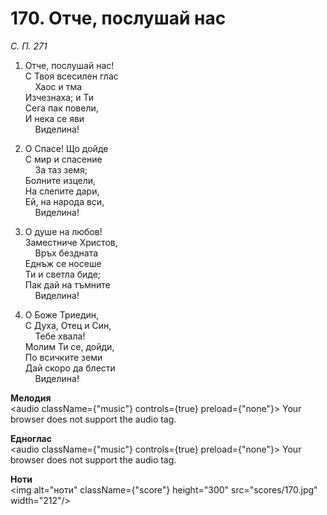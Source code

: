 # 170. Отче, послушай нас  

*С. П. 271*  

1. Отче, послушай нас!  
С Твоя всесилен глас  
    Хаос и тма  
Изчезнаха; и Ти  
Сега пак повели,  
И нека се яви  
    Виделина!  

2. О Спасе! Що дойде  
С мир и спасение  
    За таз земя;  
Болните изцели,  
На слепите дари,  
Ей, на народа вси,  
    Виделина!  

3. О душе на любов!  
Заместниче Христов,  
    Връх бездната  
Еднъж се носеше  
Ти и светла биде;  
Пак дай на тъмните  
    Виделина!  

4. О Боже Триедин,  
С Духа, Отец и Син,  
    Тебе хвала!  
Молим Ти се, дойди,  
По всичките земи  
Дай скоро да блести  
    Виделина!  

__Мелодия__  
<audio className={"music"} controls={true} preload={"none"}><source src="mp3/170.mp3" type="audio/mpeg"/>
Your browser does not support the audio tag.
</audio>  

__Едноглас__  
<audio className={"music"} controls={true} preload={"none"}><source src="transp/170.mp3" type="audio/mpeg"/>
Your browser does not support the audio tag.
</audio>  

__Ноти__  
<img alt="ноти" className={"score"} height="300" src="scores/170.jpg" width="212"/>
